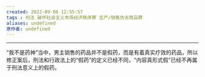 ```yaml
---
created: 2022-09-06 12:55:57
tags : 刑法 破坏社会主义市场经济秩序罪 生产/销售伪劣商品罪
aliases: undefined
原作者: undefined
---
```

---
“我不是药神”当中，男主销售的药品并不是假药，而是有着真实疗效的药品，所以修正案后，刑法和行政法上的“假药”的定义已经不同，“内容真形式假”已经不再属于刑法意义上的假药。



